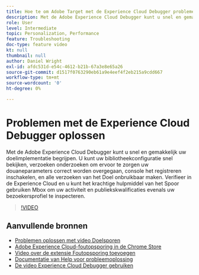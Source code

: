 ```yaml
---
title: Hoe te om Adobe Target met de Experience Cloud Debugger problemen op te lossen
description: Met de Adobe Experience Cloud Debugger kunt u snel en gemakkelijk uw doelimplementatie begrijpen. U kunt uw bibliotheekconfiguratie snel bekijken, verzoeken onderzoeken om ervoor te zorgen uw douaneparameters correct worden overgegaan, console het registreren inschakelen, en alle verzoeken van het Doel onbruikbaar maken. Verifieer in de Experience Cloud en u kunt het krachtige hulpmiddel van het Spoor gebruiken Mbox om uw activiteit en publiekskwalificaties evenals uw bezoekersprofiel te inspecteren.
role: User
level: Intermediate
topic: Personalization, Performance
feature: Troubleshooting
doc-type: feature video
kt: null
thumbnail: null
author: Daniel Wright
exl-id: afdc531d-e54c-4612-b21b-67a3e8e65a26
source-git-commit: d1517f0763290eb61a9e4eef4f2eb215a9cdd667
workflow-type: tm+mt
source-wordcount: '0'
ht-degree: 0%

---
```


# Problemen met de Experience Cloud Debugger oplossen

Met de Adobe Experience Cloud Debugger kunt u snel en gemakkelijk uw doelimplementatie begrijpen. U kunt uw bibliotheekconfiguratie snel bekijken, verzoeken onderzoeken om ervoor te zorgen uw douaneparameters correct worden overgegaan, console het registreren inschakelen, en alle verzoeken van het Doel onbruikbaar maken. Verifieer in de Experience Cloud en u kunt het krachtige hulpmiddel van het Spoor gebruiken Mbox om uw activiteit en publiekskwalificaties evenals uw bezoekersprofiel te inspecteren.

>[!VIDEO](https://video.tv.adobe.com/v/23115/?quality=12)

## Aanvullende bronnen

* [Problemen oplossen met video Doelsporen](troubleshoot-with-target-traces.md)
* [Adobe Experience Cloud-foutopsporing in de Chrome Store](https://chrome.google.com/webstore/detail/adobe-experience-cloud-de/ocdmogmohccmeicdhlhhgepeaijenapj)
* [Video over de extensie Foutopsporing toevoegen](https://experienceleague.adobe.com/docs/debugger-learn/tutorials/experience-cloud-debugger/add-the-extension.html?lang=en)
* [Documentatie van Help voor probleemoplossing](https://experienceleague.adobe.com/docs/target/using/troubleshoot/troubleshooting-target.html?lang=en)
* [De video Experience Cloud Debugger gebruiken](https://experienceleague.adobe.com/docs/debugger-learn/tutorials/experience-cloud-debugger/use-the-experience-cloud-debugger.html?lang=en)
